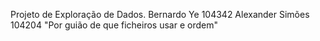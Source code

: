 Projeto de Exploração de Dados.
Bernardo Ye 104342
Alexander Simões 104204
"Por guião de que ficheiros usar e ordem"
